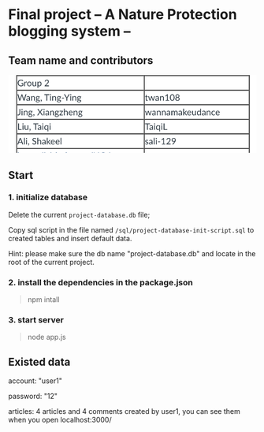 Final project &ndash; A Nature Protection blogging system &ndash; 
==========

## Team name and contributors

![group](pgcert-group-2-22-s1-main/spec/groups.png)

## Start

### 1. initialize database

Delete the current `project-database.db` file;

Copy sql script in the file named `/sql/project-database-init-script.sql` to created tables and insert default data.

Hint: please make sure the db name "project-database.db" and locate in the root of the current project.

### 2. install the dependencies in the package.json

> npm intall

### 3. start server

> node app.js


## Existed data

account: "user1"

password: "12"

articles: 4 articles and 4 comments created by user1, you can see them when you open localhost:3000/
